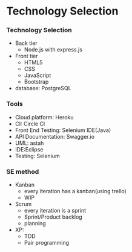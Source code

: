 # Technology Selection

### Technology Selection

* Back tier
    * Node.js with express.js 
* Front tier
    * HTML5
    * CSS
    * JavaScript
    * Bootstrap
* database: PostgreSQL

### Tools

* Cloud platform: Heroku
* CI: Circle CI
* Front End Testing: Selenium IDE(Java)
* API Documentation: Swagger.io
* UML: astah
* IDE:Eclipse
* Testing: Selenium
    
### SE method
* Kanban
    * every iteration has a kanban(using trello)
    * WIP
* Scrum
    * every iteration is a sprint
    * Sprint/Product backlog
    * planning
* XP: 
    * TDD
    * Pair programming

